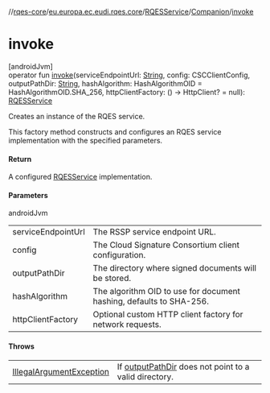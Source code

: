 //[rqes-core](../../../../index.md)/[eu.europa.ec.eudi.rqes.core](../../index.md)/[RQESService](../index.md)/[Companion](index.md)/[invoke](invoke.md)

# invoke

[androidJvm]\
operator fun [invoke](invoke.md)(serviceEndpointUrl: [String](https://kotlinlang.org/api/latest/jvm/stdlib/kotlin-stdlib/kotlin/-string/index.html), config: CSCClientConfig, outputPathDir: [String](https://kotlinlang.org/api/latest/jvm/stdlib/kotlin-stdlib/kotlin/-string/index.html), hashAlgorithm: HashAlgorithmOID = HashAlgorithmOID.SHA_256, httpClientFactory: () -&gt; HttpClient? = null): [RQESService](../index.md)

Creates an instance of the RQES service.

This factory method constructs and configures an RQES service implementation with the specified parameters.

#### Return

A configured [RQESService](../index.md) implementation.

#### Parameters

androidJvm

| | |
|---|---|
| serviceEndpointUrl | The RSSP service endpoint URL. |
| config | The Cloud Signature Consortium client configuration. |
| outputPathDir | The directory where signed documents will be stored. |
| hashAlgorithm | The algorithm OID to use for document hashing, defaults to SHA-256. |
| httpClientFactory | Optional custom HTTP client factory for network requests. |

#### Throws

| | |
|---|---|
| [IllegalArgumentException](https://developer.android.com/reference/kotlin/java/lang/IllegalArgumentException.html) | If [outputPathDir](invoke.md) does not point to a valid directory. |
